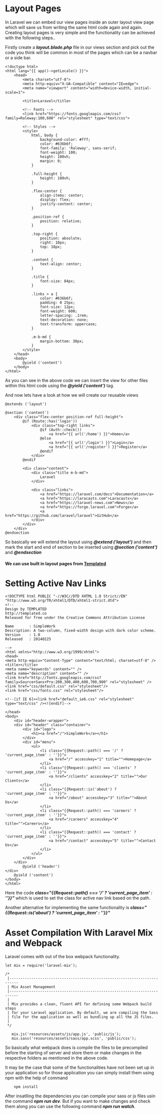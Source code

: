 # Layout Pages

In Laravel we can embed our view pages inside an outer layout view page which will save us from writing the same html code again and again. Creating layout pages is very simple and the functionality can be achieved with the following steps..

Firstly create a ***layout.blade.php*** file in our views section and pick out the code you think will be common in most of the pages which can be a navbar or a side bar.
```
<!doctype html>
<html lang="{{ app()->getLocale() }}">
    <head>
        <meta charset="utf-8">
        <meta http-equiv="X-UA-Compatible" content="IE=edge">
        <meta name="viewport" content="width=device-width, initial-scale=1">

        <title>Laravel</title>

        <!-- Fonts -->
        <link href="https://fonts.googleapis.com/css?family=Raleway:100,600" rel="stylesheet" type="text/css">

        <!-- Styles -->
        <style>
            html, body {
                background-color: #fff;
                color: #636b6f;
                font-family: 'Raleway', sans-serif;
                font-weight: 100;
                height: 100vh;
                margin: 0;
            }

            .full-height {
                height: 100vh;
            }

            .flex-center {
                align-items: center;
                display: flex;
                justify-content: center;
            }

            .position-ref {
                position: relative;
            }

            .top-right {
                position: absolute;
                right: 10px;
                top: 18px;
            }

            .content {
                text-align: center;
            }

            .title {
                font-size: 84px;
            }

            .links > a {
                color: #636b6f;
                padding: 0 25px;
                font-size: 12px;
                font-weight: 600;
                letter-spacing: .1rem;
                text-decoration: none;
                text-transform: uppercase;
            }

            .m-b-md {
                margin-bottom: 30px;
            }
        </style>
    </head>
    <body>
        @yield ('content')
    </body>
</html>
```
As you can see in the above code we can insert the view for other files within this html code using the ***@yield ('content')*** tag.

And now lets have a look at how we will create our reusable views
```
@extends ('layout')

@section ('content')
    <div class="flex-center position-ref full-height">
        @if (Route::has('login'))
            <div class="top-right links">
                @if (Auth::check())
                    <a href="{{ url('/home') }}">Home</a>
                @else
                    <a href="{{ url('/login') }}">Login</a>
                    <a href="{{ url('/register') }}">Register</a>
                @endif
            </div>
        @endif

        <div class="content">
            <div class="title m-b-md">
                Laravel
            </div>

            <div class="links">
                <a href="https://laravel.com/docs">Documentation</a>
                <a href="https://laracasts.com">Laracasts</a>
                <a href="https://laravel-news.com">News</a>
                <a href="https://forge.laravel.com">Forge</a>
                <a href="https://github.com/laravel/laravel">GitHub</a>
            </div>
        </div>
    </div>
@endsection
```
So basically we will extend the layout using ***@extend ('layout')*** and then mark the start and end of section to be inserted using ***@section ('content')*** and ***@endsection***


#### We can use built in layout pages from [Templated](https://templated.co/)

# Setting Active Nav Links

```
<!DOCTYPE html PUBLIC "-//W3C//DTD XHTML 1.0 Strict//EN" "http://www.w3.org/TR/xhtml1/DTD/xhtml1-strict.dtd">
<!--
Design by TEMPLATED
http://templated.co
Released for free under the Creative Commons Attribution License

Name       : SimpleWork 
Description: A two-column, fixed-width design with dark color scheme.
Version    : 1.0
Released   : 20140225

-->
<html xmlns="http://www.w3.org/1999/xhtml">
<head>
<meta http-equiv="Content-Type" content="text/html; charset=utf-8" />
<title></title>
<meta name="keywords" content="" />
<meta name="description" content="" />
<link href="http://fonts.googleapis.com/css?family=Source+Sans+Pro:200,300,400,600,700,900" rel="stylesheet" />
<link href="css/default.css" rel="stylesheet"/>
<link href="css/fonts.css" rel="stylesheet"/>

<!--[if IE 6]><link href="default_ie6.css" rel="stylesheet" type="text/css" /><![endif]-->

</head>
<body>
	<div id="header-wrapper">
    <div id="header" class="container">
        <div id="logo">
            <h1><a href="/">SimpleWork</a></h1>
        </div>
        <div id="menu">
            <ul>
                <li class="{{Request::path() === '/' ? 'current_page_item' : ''}}">
                	<a href="/" accesskey="1" title="">Homepage</a>
                </li>
                <li class="{{Request::path() === 'clients' ? 'current_page_item' : ''}}">
                	<a href="/clients" accesskey="2" title="">Our Clients</a>
                </li>
                <li class="{{Request::is('about') ? 'current_page_item' : ''}}">
                	<a href="/about" accesskey="3" title="">About Us</a>
                </li>
                <li class="{{Request::path() === 'careers' ? 'current_page_item' : ''}}">
                	<a href="/careers" accesskey="4" title="">Careers</a>
                </li>
                <li class="{{Request::path() === 'contact' ? 'current_page_item' : ''}}">
                	<a href="/contact" accesskey="5" title="">Contact Us</a>
                </li>
            </ul>
        </div>
    </div>
    	@yield ('header')
</div>
	@yield ('content')
</body>
</html>
```
Here the code ***class="{{Request::path() === '/' ? 'current_page_item' : ''}}"*** which is used to set the class for active nav link based on the path. 

Another alternative for implementing the same functionality is ***class="{{Request::is('about') ? 'current_page_item' : ''}}"*** 


# Asset Compilation With Laravel Mix and Webpack

Laravel comes with out of the box webpack functionality.
```
let mix = require('laravel-mix');

/*
 |--------------------------------------------------------------------------
 | Mix Asset Management
 |--------------------------------------------------------------------------
 |
 | Mix provides a clean, fluent API for defining some Webpack build steps
 | for your Laravel application. By default, we are compiling the Sass
 | file for the application as well as bundling up all the JS files.
 |
 */

   mix.js('resources/assets/js/app.js', 'public/js');
   mix.sass('resources/assets/sass/app.scss', 'public/css');

```
So basically what webpack does is compile the files to be precompiled before the starting of server and store them or make changes in the respective folders as mentioned in the above code.

It may be the case that some of the functionalities have not been set up in your application so for those application you can simply install them using npm with the help of command
```
	npm install
```
After insatlling the dependencies you can compile your sass or js files usin the command ***npm run dev***. But if you want to make changes and check them along you can use the following command ***npm run watch***.
